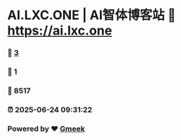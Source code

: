 # AI.LXC.ONE | AI智体博客站 :link: https://ai.lxc.one 
### :page_facing_up: [3](https://ai.lxc.one/tag.html) 
### :speech_balloon: 1 
### :hibiscus: 8517 
### :alarm_clock: 2025-06-24 09:31:22 
### Powered by :heart: [Gmeek](https://github.com/Meekdai/Gmeek)
